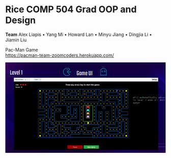 # Rice COMP 504 Grad OOP and Design

**Team**
Alex Liapis • Yang Mi • Howard Lan • Minyu Jiang • Dingjia Li • Jiamin Liu  

Pac-Man Game
<br/>
https://pacman-team-zoomcoders.herokuapp.com/
<br/>  
 
<p><img src="Web Chat Application/images/chatapp1.png" width="600"></p>
